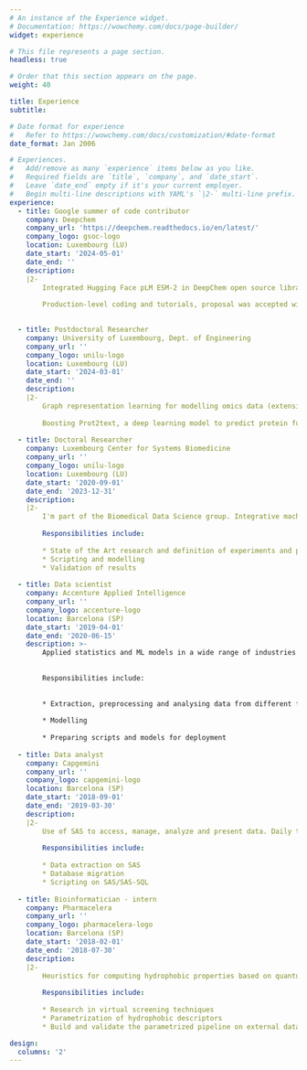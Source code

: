 ```yaml
---
# An instance of the Experience widget.
# Documentation: https://wowchemy.com/docs/page-builder/
widget: experience

# This file represents a page section.
headless: true

# Order that this section appears on the page.
weight: 40

title: Experience
subtitle:

# Date format for experience
#   Refer to https://wowchemy.com/docs/customization/#date-format
date_format: Jan 2006

# Experiences.
#   Add/remove as many `experience` items below as you like.
#   Required fields are `title`, `company`, and `date_start`.
#   Leave `date_end` empty if it's your current employer.
#   Begin multi-line descriptions with YAML's `|2-` multi-line prefix.
experience:
  - title: Google summer of code contributor 
    company: Deepchem
    company_url: 'https://deepchem.readthedocs.io/en/latest/'
    company_logo: gsoc-logo
    location: Luxembourg (LU)
    date_start: '2024-05-01'
    date_end: ''
    description:  
    |2-    
        Integrated Hugging Face pLM ESM-2 in DeepChem open source library for predicting protein binding sites. 
        
        Production-level coding and tutorials, proposal was accepted within 13.4% acceptance rate. See more about my project  [here](https://summerofcode.withgoogle.com/programs/2024/projects/554MrMl8).
        

  - title: Postdoctoral Researcher 
    company: University of Luxembourg, Dept. of Engineering
    company_url: ''
    company_logo: unilu-logo
    location: Luxembourg (LU)
    date_start: '2024-03-01'
    date_end: ''
    description:  
    |2-    
        Graph representation learning for modelling omics data (extension of PhD project).
        
        Boosting Prot2text, a deep learning model to predict protein function from sequence and structure data.
        
  - title: Doctoral Researcher 
    company: Luxembourg Center for Systems Biomedicine
    company_url: ''
    company_logo: unilu-logo
    location: Luxembourg (LU)
    date_start: '2020-09-01'
    date_end: '2023-12-31'
    description:  
    |2- 
        I'm part of the Biomedical Data Science group. Integrative machine learning methods for the joint analysis of different types of omics, clinical and imaging data. 
        
        Responsibilities include:
        
        * State of the Art research and definition of experiments and project strategy
        * Scripting and modelling 
        * Validation of results
        
  - title: Data scientist
    company: Accenture Applied Intelligence
    company_url: ''
    company_logo: accenture-logo
    location: Barcelona (SP)
    date_start: '2019-04-01'
    date_end: '2020-06-15'
    description: >-
        Applied statistics and ML models in a wide range of industries and projects. Forecasting sales, computer vision OCR, statistics for fraud detection, visualization. 
        
        
        Responsibilities include:
        
        
        * Extraction, preprocessing and analysing data from different formats
        
        * Modelling
        
        * Preparing scripts and models for deployment
        
  - title: Data analyst
    company: Capgemini
    company_url: ''
    company_logo: capgemini-logo
    location: Barcelona (SP)
    date_start: '2018-09-01'
    date_end: '2019-03-30'
    description: 
    |2- 
        Use of SAS to access, manage, analyze and present data. Daily tasks related to SAS developer role, consultant and a migration of data from different database versions (data warehouse).
    
        Responsibilities include:
        
        * Data extraction on SAS
        * Database migration
        * Scripting on SAS/SAS-SQL
        
  - title: Bioinformatician - intern
    company: Pharmacelera
    company_url: ''
    company_logo: pharmacelera-logo
    location: Barcelona (SP)
    date_start: '2018-02-01'
    date_end: '2018-07-30'
    description: 
    |2- 
        Heuristics for computing hydrophobic properties based on quantum mechanics calculations applied to virtual screening and the alignment of molecules in drug discovery. Built a pipeline x30 times faster without compromising accuracy.
    
        Responsibilities include:
        
        * Research in virtual screening techniques
        * Parametrization of hydrophobic descriptors
        * Build and validate the parametrized pipeline on external data

design:
  columns: '2'
---
```

